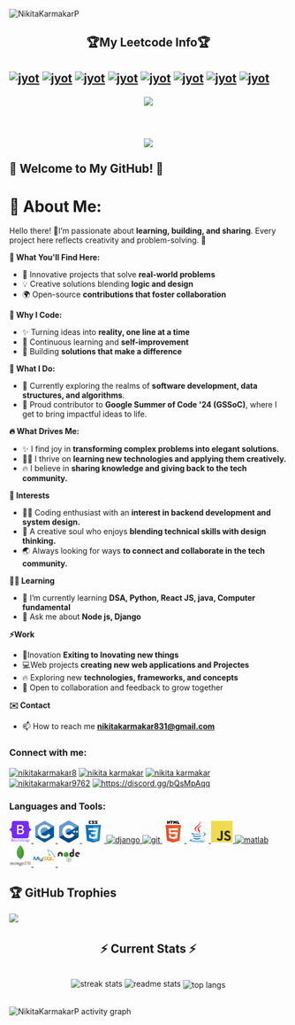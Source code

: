 <p align="left"> <img src="https://komarev.com/ghpvc/?username=NikitaKarmakarP&label=Profile%20views&color=0e75b6&style=flat" alt="NikitaKarmakarP" /> </p>
<h2 align="center">🏆My Leetcode Info🏆<h2>  
<p align="center">

  <a href="https://leetcode.com/u/nikitakarmakar2004/" target="_blank"><img align="center" src="https://assets.leetcode.com/static_assets/marketing/202501.gif" alt="jyot" height="200" width="200" /></a>
  <a href="https://leetcode.com/u/nikitakarmakar2004/" target="_blank"><img align="center" src="https://assets.leetcode.com/static_assets/marketing/202502.gif" alt="jyot" height="200" width="200" /></a>
  <a href="https://leetcode.com/u/nikitakarmakar2004/" target="_blank"><img align="center" src="https://leetcode.com/static/images/badges/2024/gif/2024-09.gif" alt="jyot" height="200" width="200" /></a>
  <a href="https://leetcode.com/u/nikitakarmakar2004/" target="_blank"><img align="center" src="https://leetcode.com/static/images/badges/2024/gif/2024-10.gif" alt="jyot" height="200" width="200" /></a>
  <a href="https://leetcode.com/u/nikitakarmakar2004/" target="_blank"><img align="center" src="https://leetcode.com/static/images/badges/2024/gif/2024-11.gif" alt="jyot" height="200" width="200" /></a>
   <a href="https://leetcode.com/u/nikitakarmakar2004/" target="_blank"><img align="center" src="https://leetcode.com/static/images/badges/2024/gif/2024-12.gif" alt="jyot" height="200" width="200" /></a>
  <a href="https://leetcode.com/u/nikitakarmakar2004/" target="_blank"><img align="center" src="https://assets.leetcode.com/static_assets/marketing/2024-50.gif" alt="jyot" height="200" width="200" /></a>
  <a href="https://leetcode.com/u/nikitakarmakar2004/" target="_blank"><img align="center" src="https://assets.leetcode.com/static_assets/marketing/2024-100-new.gif" alt="jyot" height="200" width="200" /></a>
</p>
<p align="center">
  
  <img  align=top flex-grow=1 src="https://leetcard.jacoblin.cool/nikitakarmakar2004?theme=dark&font=Nunito&ext=heatmap" />  
</p>
<br/>

<!-- Typing Animation -->
<!-- Typing Animation -->
<div align="center">
<img src="https://readme-typing-svg.herokuapp.com?font=Fira+Code&pause=1000&color=FF1493&width=435&lines=Hi+there%F0%9F%91%8B%2C+I'm+Nikita+Karmakar;A+passionate+Software+Developer+%F0%9F%92%BB;I+create+user-friendly+applications+%F0%9F%8E%AF;Open+to+collaborations+and+projects+%F0%9F%92%A1">
</div>


**🌟 Welcome to My GitHub! 🌟**

# 💫 About Me:

Hello there! 👋I’m passionate about **learning, building, and sharing**. Every project here reflects creativity and problem-solving. 🚀

**🔧 What You'll Find Here:**

- 🚀 Innovative projects that solve **real-world problems**
- 💡 Creative solutions blending **logic and design**
- 🌍 Open-source **contributions that foster collaboration**

**💭 Why I Code:**

- ✨ Turning ideas into **reality, one line at a time**
- 🌱 Continuous learning and **self-improvement**
- 🤝 Building **solutions that make a difference**

**🚀 What I Do:**

- 🌱 Currently exploring the realms of **software development, data structures, and algorithms**.
- 🎉 Proud contributor to **Google Summer of Code '24 (GSSoC)**, where I get to bring impactful 
    ideas to life.

**🔥 What Drives Me:**
- ✨ I find joy in **transforming complex problems into elegant solutions.**
- 👩‍💻 I thrive on **learning new technologies and applying them creatively.**
- 🔥 I believe in **sharing knowledge and giving back to the tech community.**

**📌 Interests**

- 👩‍💻 Coding enthusiast with an **interest in backend development and system design.**
- 🎨 A creative soul who enjoys **blending technical skills with design thinking.**
- 🌏 Always looking for ways **to connect and collaborate in the tech community.**

**🧑‍💻 Learning**

- 🌱 I’m currently learning **DSA, Python, React JS, java, Computer fundamental**
- 💬 Ask me about **Node js, Django**

**⚡Work**

- 🚀Inovation **Exiting to Inovating new things**
- 💻Web projects **creating new web applications and Projectes**
- 🔥 Exploring new **technologies, frameworks, and concepts**
- 💬 Open to collaboration and feedback to grow together

**✉️ Contact**
- 📫 How to reach me **nikitakarmakar831@gmail.com**


<h3 align="left">Connect with me:</h3>
<p align="left">
<a href="https://x.com/nikitakarmakar8" target="blank"><img align="center" src="https://raw.githubusercontent.com/rahuldkjain/github-profile-readme-generator/master/src/images/icons/Social/twitter.svg" alt="nikitakarmakar8" height="30" width="40" /></a>
<a href="https://twitter.com/in/nikita karmakar" target="blank"><img align="center" src="https://raw.githubusercontent.com/rahuldkjain/github-profile-readme-generator/master/src/images/icons/Social/linked-in-alt.svg" alt="nikita karmakar" height="30" width="40" /></a>
<a href="https://fb.com/nikita karmakar" target="blank"><img align="center" src="https://raw.githubusercontent.com/rahuldkjain/github-profile-readme-generator/master/src/images/icons/Social/facebook.svg" alt="nikita karmakar" height="30" width="40" /></a>
<a href="https://instagram.com/nikitakarmakar9762" target="blank"><img align="center" src="https://raw.githubusercontent.com/rahuldkjain/github-profile-readme-generator/master/src/images/icons/Social/instagram.svg" alt="nikitakarmakar9762" height="30" width="40" /></a>
<a href="https://discord.gg/https://discord.gg/bQsMpAqq" target="blank"><img align="center" src="https://raw.githubusercontent.com/rahuldkjain/github-profile-readme-generator/master/src/images/icons/Social/discord.svg" alt="https://discord.gg/bQsMpAqq" height="30" width="40" /></a>
</p>

<h3 align="left">Languages and Tools:</h3>
<p align="left"> <a href="https://getbootstrap.com" target="_blank" rel="noreferrer"> <img src="https://raw.githubusercontent.com/devicons/devicon/master/icons/bootstrap/bootstrap-plain-wordmark.svg" alt="bootstrap" width="40" height="40"/> </a> <a href="https://www.cprogramming.com/" target="_blank" rel="noreferrer"> <img src="https://raw.githubusercontent.com/devicons/devicon/master/icons/c/c-original.svg" alt="c" width="40" height="40"/> </a> <a href="https://www.w3schools.com/cpp/" target="_blank" rel="noreferrer"> <img src="https://raw.githubusercontent.com/devicons/devicon/master/icons/cplusplus/cplusplus-original.svg" alt="cplusplus" width="40" height="40"/> </a> <a href="https://www.w3schools.com/css/" target="_blank" rel="noreferrer"> <img src="https://raw.githubusercontent.com/devicons/devicon/master/icons/css3/css3-original-wordmark.svg" alt="css3" width="40" height="40"/> </a> <a href="https://www.djangoproject.com/" target="_blank" rel="noreferrer"> <img src="https://cdn.worldvectorlogo.com/logos/django.svg" alt="django" width="40" height="40"/> </a> <a href="https://git-scm.com/" target="_blank" rel="noreferrer"> <img src="https://www.vectorlogo.zone/logos/git-scm/git-scm-icon.svg" alt="git" width="40" height="40"/> </a> <a href="https://www.w3.org/html/" target="_blank" rel="noreferrer"> <img src="https://raw.githubusercontent.com/devicons/devicon/master/icons/html5/html5-original-wordmark.svg" alt="html5" width="40" height="40"/> </a> <a href="https://www.java.com" target="_blank" rel="noreferrer"> <img src="https://raw.githubusercontent.com/devicons/devicon/master/icons/java/java-original.svg" alt="java" width="40" height="40"/> </a> <a href="https://developer.mozilla.org/en-US/docs/Web/JavaScript" target="_blank" rel="noreferrer"> <img src="https://raw.githubusercontent.com/devicons/devicon/master/icons/javascript/javascript-original.svg" alt="javascript" width="40" height="40"/> </a> <a href="https://www.mathworks.com/" target="_blank" rel="noreferrer"> <img src="https://upload.wikimedia.org/wikipedia/commons/2/21/Matlab_Logo.png" alt="matlab" width="40" height="40"/> </a> <a href="https://www.mongodb.com/" target="_blank" rel="noreferrer"> <img src="https://raw.githubusercontent.com/devicons/devicon/master/icons/mongodb/mongodb-original-wordmark.svg" alt="mongodb" width="40" height="40"/> </a> <a href="https://www.mysql.com/" target="_blank" rel="noreferrer"> <img src="https://raw.githubusercontent.com/devicons/devicon/master/icons/mysql/mysql-original-wordmark.svg" alt="mysql" width="40" height="40"/> </a> <a href="https://nodejs.org" target="_blank" rel="noreferrer"> <img src="https://raw.githubusercontent.com/devicons/devicon/master/icons/nodejs/nodejs-original-wordmark.svg" alt="nodejs" width="40" height="40"/> </a> </p>


## 🏆 GitHub Trophies
![](https://github-profile-trophy.vercel.app/?username=NikitaKarmakarP&theme=react&no-frame=false&no-bg=true&margin-w=4)


<h2 align="center">⚡ Current Stats ⚡</h2>
<br>
<div align=center>
<img width=390 src="https://streak-stats.demolab.com/?user=NikitaKarmakarP&count_private=true&theme=react&border_radius=10" alt="streak stats"/>
<!--<img width=390 src="https://github-readme-stats.vercel.app/api?username=NikitaKarmakarP&show_icons=true&theme=react&rank_icon=github&border_radius=10" alt="readme stats" />-->
<img width=390 src="https://github-readme-stats.vercel.app/api?username=NikitaKarmakarP&show_icons=true&theme=react&border_radius=10" alt="readme stats" />
<img width=325 align="center" src="https://github-readme-stats.vercel.app/api/top-langs/?username=NikitaKarmakarP&hide=HTML&langs_count=8&layout=compact&theme=react&border_radius=10&size_weight=0.5&count_weight=0.5&exclude_repo=github-readme-stats" alt="top langs" />

</div>
<br/>

![NikitaKarmakarP activity graph](https://github-readme-activity-graph.vercel.app/graph?username=NikitaKarmakarP&theme=dark)

<br/><br/>
